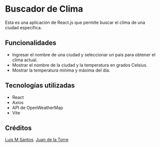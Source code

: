 # Buscador de Clima

Esta es una aplicación de React.js que permite buscar el clima de una ciudad específica.

## Funcionalidades

- Ingresar el nombre de una ciudad y seleccionar un país para obtener el clima actual.
- Mostrar el nombre de la ciudad y la temperatura en grados Celsius.
- Mostrar la temperatura mínima y máxima del día.

## Tecnologías utilizadas

- React
- Axios
- API de OpenWeatherMap
- Vite

## Créditos

[Luis M Santos](https://github.com/SaintsLuis).
[Juan de la Torre](https://github.com/codigoconjuan)
